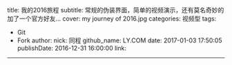 title: 我的2016旅程
subtitle: 常规的伪装界面，简单的视频演示，还有莫名奇妙的加了一个官方好友...
cover: my journey of 2016.jpg
categories: 视频型
tags:
  - Git
  - Fork
author:
  nick: 同程
  github_name: LY.COM
date: 2017-01-03 17:50:05
publishDate: 2016-12-31 16:00:00
link:
---
